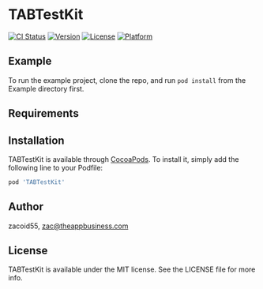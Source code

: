 # TABTestKit

[![CI Status](http://img.shields.io/travis/zacoid55/TABTestKit.svg?style=flat)](https://travis-ci.org/zacoid55/TABTestKit)
[![Version](https://img.shields.io/cocoapods/v/TABTestKit.svg?style=flat)](http://cocoapods.org/pods/TABTestKit)
[![License](https://img.shields.io/cocoapods/l/TABTestKit.svg?style=flat)](http://cocoapods.org/pods/TABTestKit)
[![Platform](https://img.shields.io/cocoapods/p/TABTestKit.svg?style=flat)](http://cocoapods.org/pods/TABTestKit)

## Example

To run the example project, clone the repo, and run `pod install` from the Example directory first.

## Requirements

## Installation

TABTestKit is available through [CocoaPods](http://cocoapods.org). To install
it, simply add the following line to your Podfile:

```ruby
pod 'TABTestKit'
```

## Author

zacoid55, zac@theappbusiness.com

## License

TABTestKit is available under the MIT license. See the LICENSE file for more info.
